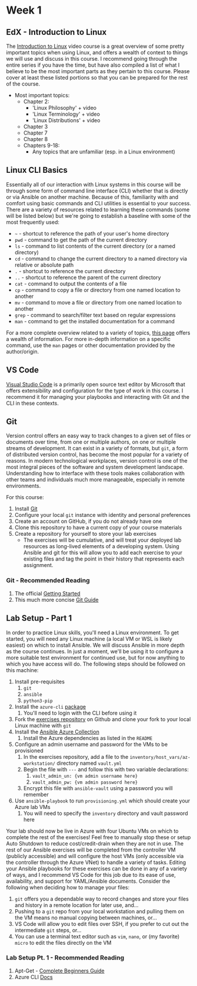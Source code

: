 # Week 1

## EdX - Introduction to Linux

The [Introduction to Linux](https://www.edx.org/course/introduction-linux-linuxfoundationx-lfs101x-1)
video course is a great overview of some pretty important topics when using
Linux, and offers a wealth of context to things we will use and discuss in
this course. I recommend going through the entire series if you have the time,
but have also compiled a list of what I believe to be the most important parts
as they pertain to this course. Please cover at least these listed portions so
that you can be prepared for the rest of the course.

- Most important topics:
  - Chapter 2:
    - 'Linux Philosophy' + video
    - 'Linux Terminology' + video
    - 'Linux Distributions' + video
  - Chapter 3
  - Chapter 7
  - Chapter 8
  - Chapters 9-18:
    - Any topics that are unfamiliar (esp. in a Linux environment)

## Linux CLI Basics

Essentially all of our interaction with Linux systems in this course will be through
some form of command line interface (CLI) whether that is directly or via Ansible
on another machine. Because of this, familiarity with and comfort using basic commands
and CLI utilities is essential to your success. There are a variety of resources
related to learning these commands (some will be listed below) but we're going
to establish a baseline with some of the most frequently used:

- `~` - shortcut to reference the path of your user's home directory
- `pwd` - command to get the path of the current directory
- `ls` - command to list contents of the current directory (or a named directory)
- `cd` - command to change the current directory to a named directory via relative
  or absolute path
- `.` - shortcut to reference the current directory
- `..` - shortcut to reference the parent of the current directory
- `cat` - command to output the contents of a file
- `cp` - command to copy a file or directory from one named location to another
- `mv` - command to move a file or directory from one named location to another
- `grep` - command to search/filter text based on regular expressions
- `man` - command to get the installed documentation for a command

For a more complete overview related to a variety of topics, [this page](https://gto76.github.io/linux-cheatsheet/)
offers a wealth of information. For more in-depth information on a specific command,
use the `man` pages or other documentation provided by the author/origin.

## VS Code

[Visual Studio Code](https://code.visualstudio.com/) is a primarily open source
text editor by Microsoft that offers extensibility and configuration for the type
of work in this course. I recommend it for managing your playbooks and interacting
with Git and the CLI in these contexts.

## Git

Version control offers an easy way to track changes to a given set of files or
documents over time, from one or multiple authors, on one or multiple streams of
development. It can exist in a variety of formats, but `git`, a form of distributed
version control, has become the most popular for a variety of reasons. In modern
technological workplaces, version control is one of the most integral pieces of
the software and system development landscape. Understanding how to interface with
these tools makes collaboration with other teams and individuals much more manageable,
especially in remote environments.

For this course:

1. Install [Git](https://git-scm.com/)
2. Configure your local `git` instance with identity and personal preferences
3. Create an account on GitHub, if you do not already have one
4. Clone this repository to have a current copy of your course materials
5. Create a repository for yourself to store your lab exercises
   - The exercises will be cumulative, and will treat your deployed lab resources
     as long-lived elements of a developing system. Using Ansible and git for this
     will allow you to add each exercise to your existing files and tag the point
     in their history that represents each assignment.

### Git - Recommended Reading

1. The official [Getting Started](https://www.git-scm.com/book/en/v2/Getting-Started-About-Version-Control#ch01-getting-started)
2. This much more concise [Git Guide](https://rogerdudler.github.io/git-guide/)

## Lab Setup - Part 1

In order to practice Linux skills, you'll need a Linux environment. To get started,
you will need any Linux machine (a local VM or WSL is likely easiest) on which to
install Ansible. We will discuss Ansible in more depth as the course continues.
In just a moment, we'll be using it to configure a more suitable test environment
for continued use, but for now anything to which you have access will do. The following
steps should be followed on this machine:

1. Install pre-requisites
   1. `git`
   2. `ansible`
   3. `python3-pip`
2. Install the `azure-cli` [package](https://docs.microsoft.com/en-us/cli/azure/install-azure-cli-linux)
   1. You'll need to login with the CLI before using it
3. Fork the [exercises repository](https://github.com/draevin/csc395-linux-lab-exercises)
   on Github and clone your fork to your local Linux machine with `git`
4. Install the [Ansible Azure Collection](https://galaxy.ansible.com/azure/azcollection)
   1. Install the Azure dependencies as listed in the `README`
5. Configure an admin username and password for the VMs to be provisioned
   1. In the exercises repository, add a file to the `inventory/host_vars/az-workstation/`
      directory named `vault.yml`
   2. Begin the file with `---` and follow this with two variable declarations:
      1. `vault_admin_un: {vm admin username here}`
      2. `vault_admin_pw: {vm admin password here}`
   3. Encrypt this file with `ansible-vault` using a password you will remember
6. Use `ansible-playbook` to run `provisioning.yml` which should create your
   Azure lab VMs
   1. You will need to specify the `inventory` directory and vault password here

Your lab should now be live in Azure with four Ubuntu VMs on which to complete the
rest of the exercises! Feel free to manually stop these or setup Auto Shutdown to
reduce cost/credit-drain when they are not in use. The rest of our Ansible exercises
will be completed from the controller VM (publicly accessible) and will configure
the host VMs (only accessible via the controller through the Azure VNet) to handle
a variety of tasks. Editing your Ansible playbooks for these exercises can be done
in any of a variety of ways, and I recommend VS Code for this job due to its ease
of use, availability, and support for YAML/Ansible documents. Consider the following
when deciding how to manage your files:

1. `git` offers you a dependable way to record changes and store your files and history
   in a remote location for later use, and...
2. Pushing to a `git` repo from your local workstation and pulling them on the
   VM means no manual copying between machines, or...
3. VS Code will allow you to edit files over SSH, if you prefer to cut out the
   intermediate `git` steps, or...
4. You can use a terminal text editor such as `vim`, `nano`, or (my favorite) `micro`
   to edit the files directly on the VM

### Lab Setup Pt. 1 - Recommended Reading

1. Apt-Get - [Complete Beginners Guide](https://itsfoss.com/apt-get-linux-guide/)
2. Azure CLI [Docs](https://docs.microsoft.com/en-us/cli/azure/)
